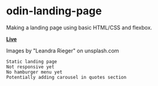 # odin-landing-page

Making a landing page using basic HTML/CSS and flexbox.

<a href ="https://mohamed200111.github.io/odin-landing-page/"> <strong> Live </strong> <a/>

Images by "Leandra Rieger" on unsplash.com

    Static landing page  
    Not responsive yet  
    No hamburger menu yet  
    Potentially adding carousel in quotes section  
